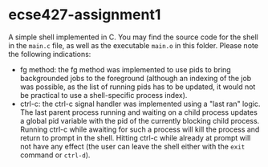 # ecse427-assignment1

A simple shell implemented in C. You may find the source code for the shell in the `main.c` file, as well as the executable `main.o` in this folder. Please note the following indications:
- fg method: the fg method was implemented to use pids to bring backgrounded jobs to the foreground (although an indexing of the job was possible, as the list of running pids has to be updated, it would not be practical to use a shell-specific process index).
- ctrl-c: the ctrl-c signal handler was implemented using a "last ran" logic. The last parent process running and waiting on a child process updates a global pid variable with the pid of the currently blocking child process. Running ctrl-c while awaiting for such a process will kill the process and return to prompt in the shell. Hitting ctrl-c while already at prompt will not have any effect (the user can leave the shell either with the `exit` command or `ctrl-d`).